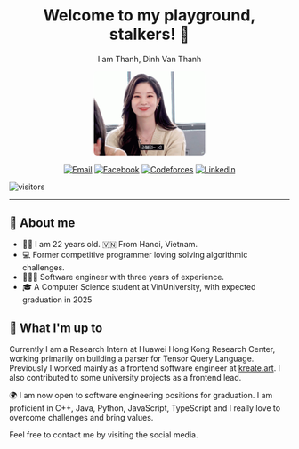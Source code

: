 <div font-family="consolas">
<h1 align='center'>Welcome to my playground, stalkers! 🥰</h1>
<p align='center'>
  I am Thanh, Dinh Van Thanh
</p>
<p align='center'>
  <img src="/assets/dahyun.gif" width="200px" style="border-radius: 6px">
</p>
<p align='center'><a href="mailto:dinhvanthanh0202@gmail.com"><img src="https://img.shields.io/badge/-Gmail-red?logo=gmail&amp;logoWidth=10&amp;logoColor=white&amp;style=for-the-badge" alt="Email"></a>
<a href="https://www.facebook.com/emhocdem/"><img src="https://img.shields.io/badge/-Facebook-blue?logo=facebook&amp;logoWidth=10&amp;logoColor=white&amp;style=for-the-badge" alt="Facebook"></a>
<a href="https://codeforces.com/profile/HopefullySky"><img src="https://img.shields.io/badge/-CodeForces-yellow?logo=codeforces&amp;logoWidth=10&amp;logoColor=white&amp;style=for-the-badge" alt="Codeforces"></a>
<a href="https://www.linkedin.com/in/thanhdinh1202/"><img src="https://img.shields.io/badge/-Linkedin-blue?logo=linkedin&amp;logoWidth=10&amp;logoColor=white&amp;style=for-the-badge" alt="LinkedIn"></a> </p>

![visitors](https://vbr.nathanchung.dev/badge?page_id=clarissdev&color=00cf00)

<hr />

<h2>📖 About me</h2>
<ul>
  <li>👱‍♂️ I am 22 years old. 🇻🇳 From Hanoi, Vietnam.</li>
  <li>💻 Former competitive programmer loving solving algorithmic challenges.</li>
  <li>👨🏼‍💻 Software engineer with three years of experience.</li>
  <li>🎓 A Computer Science student at VinUniversity, with expected graduation in 2025</li>
</ul>
<!-- Hello, world! 👋 , a 22-year-old former competitive programmer. Over the years, I've tackled countless algorithmic challenges, which has fueled my growth mindset and passion for pushing my limits every day. 💪 As a software engineer, I’m excited to use this space to share the projects and creations from my learning journey. 🏫 I hope you find something here that sparks your interest! 😊 -->

<h2>🤔 What I'm up to</h2>

Currently I am a Research Intern at Huawei Hong Kong Research Center, working primarily on building a parser for Tensor Query Language. Previously I worked mainly as a frontend software engineer at <a href='https://kreate.art/'>kreate.art</a>. I also contributed to some university projects as a frontend lead.

🌍 I am now open to software engineering positions for graduation. I am proficient in C++, Java, Python, JavaScript, TypeScript and I really love to overcome challenges and bring values.

Feel free to contact me by visiting the social media.
